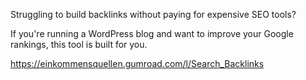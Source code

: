 Struggling to build backlinks without paying for expensive SEO tools?

If you're running a WordPress blog and want to improve your Google rankings, this tool is built for you.

https://einkommensquellen.gumroad.com/l/Search_Backlinks
